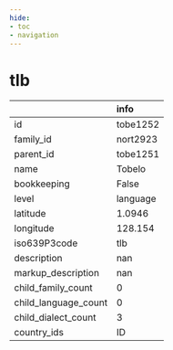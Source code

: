 ```yaml
---
hide:
- toc
- navigation
---
```

# tlb
|                      | info     |
|:---------------------|:---------|
| id                   | tobe1252 |
| family_id            | nort2923 |
| parent_id            | tobe1251 |
| name                 | Tobelo   |
| bookkeeping          | False    |
| level                | language |
| latitude             | 1.0946   |
| longitude            | 128.154  |
| iso639P3code         | tlb      |
| description          | nan      |
| markup_description   | nan      |
| child_family_count   | 0        |
| child_language_count | 0        |
| child_dialect_count  | 3        |
| country_ids          | ID       |